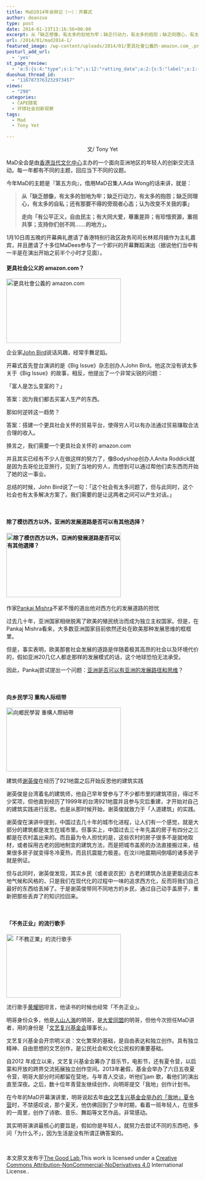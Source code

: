 ```yaml
---
title: MaD2014年会侧记（一）：开幕式
author: deanzuo
type: post
date: 2014-01-23T13:16:56+00:00
excerpt: 从「缺乏想像，有太多的划地为牢；缺乏行动力，有太多的抱怨；缺乏同理心，有太多的自私；还有那要不得的旁观者心态；认为改变不关我的事」走向「有公平正义，自由民主；有大同大爱，尊重差异；有珍惜资源，重视共享；支持你们创不同……的地方」。
url: /2014/01/mad2014-1/
featured_image: /wp-content/uploads/2014/01/更具社會公義的-amazon.com_.png
posturl_add_url:
  - 'yes'
st_page_review:
  - 'a:5:{s:4:"type";s:1:"n";s:12:"ratting_data";a:2:{s:5:"label";a:1:{i:0;s:0:"";}s:5:"score";a:1:{i:0;s:1:"0";}}s:7:"postion";s:2:"tl";s:5:"title";s:0:"";s:11:"score_label";s:0:"";}'
duoshuo_thread_id:
  - "1167873763232973457"
views:
  - "298"
categories:
  - CAPE随笔
  - 环球社会创新观察
tags:
  - Mad
  - Tony Yet

---
```

<p style="text-align: center;">
  <span style="line-height: 1.5em;">文/ Tony Yet</span>
</p>

MaD全会是由[<span>香港当代文化中心</span>][1]主办的一个面向亚洲地区的年轻人的创新交流活动。每一年都有不同的主题，回应当下不同的议题。

今年MaD的主题是『第五方向』，借用MaD召集人Ada Wong的话来讲，就是：

> **从「缺乏想像，有太多的划地为牢；缺乏行动力，有太多的抱怨；缺乏同理心，有太多的自私；还有那要不得的旁观者心态；认为改变不关我的事」**
> 
> **走向「有公平正义，自由民主；有大同大爱，尊重差异；有珍惜资源，重视共享；支持你们创不同……的地方」。**

1月10日周五晚的开幕典礼邀请了香港特别行政区政务司司长林郑月娥作为主礼嘉宾，并且邀请了十多位MaDees参与了一个即兴的开幕舞蹈演出（据说他们当中有一半是在演出开始之前半个小时才见面）。

#### **更具社会公义的 amazon.com？**

[<img class="alignnone size-medium wp-image-8217" alt="更具社會公義的 amazon.com" src="http://hicape.com/wp-content/uploads/2014/01/更具社會公義的-amazon.com_-300x169.png" width="300" height="169" srcset="http://hicape.com/wp-content/uploads/2014/01/更具社會公義的-amazon.com_-300x169.png 300w, http://hicape.com/wp-content/uploads/2014/01/更具社會公義的-amazon.com_.png 500w" sizes="(max-width: 300px) 100vw, 300px" />][2]

企业家<a href="https://twitter.com/johnbirdswords" target="_blank">John Bird</a>说话风趣，经常手舞足蹈。

开幕式首先登台演讲的是《Big Issue》杂志创办人John Bird。他这次没有讲太多关于《Big Issue》的故事，相反，他提出了一个非常尖锐的问题：

「富人是怎么变富的？」

答案：因为我们都去买富人生产的东西。

那如何逆转这一趋势？

答案：搭建一个更具社会关怀的贸易平台，使得穷人可以有办法通过贸易赚取合法合理的收入。

换言之，我们需要一个更具社会关怀的 amazon.com

并且其实已经有不少人在做这样的努力了，像Bodyshop创办人Anita Roddick就是因为去哥伦比亚旅行，见到了当地的穷人，而想到可以通过帮他们卖东西而开始了她的这一事业。

总结的时候，John Bird说了一句：「这个社会有太多问题了，但与此同时，这个社会也有太多解决方案了。我们需要的是让这两者之间可以产生对话。」

&nbsp;

#### **除了模彷西方以外，亚洲的发展道路是否可以有其他选择？**

#### **[<img class="alignnone size-medium wp-image-8220" alt="除了模仿西方以外，亞洲的發展道路是否可以有其他選擇？" src="http://hicape.com/wp-content/uploads/2014/01/除了模仿西方以外，亞洲的發展道路是否可以有其他選擇？-300x168.png" width="300" height="168" srcset="http://hicape.com/wp-content/uploads/2014/01/除了模仿西方以外，亞洲的發展道路是否可以有其他選擇？-300x168.png 300w, http://hicape.com/wp-content/uploads/2014/01/除了模仿西方以外，亞洲的發展道路是否可以有其他選擇？.png 500w" sizes="(max-width: 300px) 100vw, 300px" />][3]**

<span><span>作家</span></span>[<span>Pankaj Mishra</span>][4]<span><span>不紧不慢的道出他对西方化的发展道路的担忧</span></span>

过去几十年，亚洲国家相继脱离了欧美的殖民统治而成为独立主权国家。但是，在Pankaj Mishra看来，大多数亚洲国家目前依然还处在欧美那种发展思维的框框里。

但是，事实表明，欧美那套社会发展的道路是伴随着极其高昂的社会以及环境代价的，假如亚洲20几亿人都走那样的发展模式的话，这个地球恐怕无法承受。

<span><span>因此，Pankaj尝试提出一个问题：</span></span>[<span>亚洲是否可以有亚洲的发展路径和思维</span>][5]<span><span>？</span></span>

&nbsp;

#### **向乡民学习 重构人际纽带**

[<img class="alignnone size-medium wp-image-8227" alt="向鄉民學習 重構人際紐帶" src="http://hicape.com/wp-content/uploads/2014/01/向鄉民學習-重構人際紐帶-300x167.png" width="300" height="167" srcset="http://hicape.com/wp-content/uploads/2014/01/向鄉民學習-重構人際紐帶-300x167.png 300w, http://hicape.com/wp-content/uploads/2014/01/向鄉民學習-重構人際紐帶.png 500w" sizes="(max-width: 300px) 100vw, 300px" />][6]

<span>建筑师</span>[谢英俊][7]<span>在经历了921地震之后开始反思他的建筑实践</span>

谢英俊是台湾着名的建筑师，他自己早年曾参与了不少都市里的建筑项目，得过不少奖项，但他直到经历了1999年的台湾921地震并且参与灾后重建，才开始对自己的建筑实践进行反思。也是从那时候开始，谢英俊就致力于「人道建筑」的实践。

谢英俊在演讲中提到，中国过去几十年的城市化进程，让人们有一个感觉，就是大部分的建筑都是发生在城市里。但事实上，中国过去三十年先盖的房子有四分之三都是在农村盖出来的。而且最为令人担忧的是，这些农村的房子很多不是就地取材，或者採用古老的因地制宜的建筑方法，而是把城市盖房的办法直接搬过来，结果很多房子就变得冬冷夏热，而且抗震能力极差。在汶川地震期间倒塌的诸多房子就是例证。

但与此同时，谢英俊发现，其实乡民（或者说农民）古老的建筑办法是更能适应本地气候和风格的，只是我们在现代化的过程中一味的追求西方化，反而将我们自己最好的东西给丢掉了。于是谢英俊带同不同地方的乡民，通过自己动手盖房子，重新把那些丢弃了的知识捡回来。

&nbsp;

#### **「不务正业」的流行歌手**

[<img class="alignnone size-medium wp-image-8219" alt="「不務正業」的流行歌手" src="http://hicape.com/wp-content/uploads/2014/01/「不務正業」的流行歌手-300x166.png" width="300" height="166" srcset="http://hicape.com/wp-content/uploads/2014/01/「不務正業」的流行歌手-300x166.png 300w, http://hicape.com/wp-content/uploads/2014/01/「不務正業」的流行歌手.png 500w" sizes="(max-width: 300px) 100vw, 300px" />][8]

流行歌手[黄耀明][9]坦言，他读书的时候也经常「不务正业」。

明哥身份众多，他是[人山人海][10]的明哥，是[大爱同盟][11]的明哥，但他今次担任MaD讲者，用的身份是「[文艺复兴基金会][12]理事长」。

文艺复兴基金会开宗明义说：文化繁荣的基础，是自由表达和独立创作。具有独立精神、自由思想的文艺创作，是公民社会和文化公民权的重要基础。

自2012 年成立以来，文艺复兴基金会筹办了音乐节，电影节，还有夏令营，以启蒙和开放的跨界交流拓展独立创作空间。2013年暑假，基金会举办了六日五夜夏令营，明哥大部分时间都留在营地，与年青人交谈，听他们jam 歌，看他们的演出直至深夜。之后，数十位年青营友继续创作，向明哥提交「我地」创作计划书。

<span>在今年的MaD开幕演讲里，明哥说起去年</span>[<span>由文艺复兴基金会举办的「我地」夏令营</span>][13]<span>时，不禁感叹说，那个夏天，他仿佛回到了少年时期，看着一班年轻人，在很多的一周里，创作了诗歌、音乐、舞蹈等文艺作品，非常感动。</span>

其实明哥演讲最核心的要旨是，假如你是年轻人，就努力去尝试不同的东西吧，多问「为什么不」，因为生活是没有所谓正确答案的。

&nbsp;

本文原文发布于<a href="http://goodlabhk.tumblr.com/post/73039479779/mad-2014" target="_blank">The Good Lab</a>,This work is licensed under a <a href="http://creativecommons.org/licenses/by-nc-nd/4.0/" target="_blank">Creative Commons Attribution-NonCommercial-NoDerivati​​ves 4.0</a> International License..

 [1]: http://www.hk-icc.org/
 [2]: http://hicape.com/wp-content/uploads/2014/01/更具社會公義的-amazon.com_.png
 [3]: http://hicape.com/wp-content/uploads/2014/01/除了模仿西方以外，亞洲的發展道路是否可以有其他選擇？.png
 [4]: https://en.wikipedia.org/wiki/Pankaj_Mishra
 [5]: http://www.theguardian.com/commentisfree/2006/jun/10/comment.china
 [6]: http://hicape.com/wp-content/uploads/2014/01/向鄉民學習-重構人際紐帶.png
 [7]: http://www.atelier-3.com/mediawiki/index.php/Main_Page
 [8]: http://hicape.com/wp-content/uploads/2014/01/「不務正業」的流行歌手.png
 [9]: https://zh.wikipedia.org/zh-tw/%E9%BB%83%E8%80%80%E6%98%8E
 [10]: http://www.peoplemountainpeoplesea.com/
 [11]: http://www.biglove.com.hk/index.php/en/
 [12]: http://rfhk.org.hk/
 [13]: http://rfhk.org.hk/#/summercamp